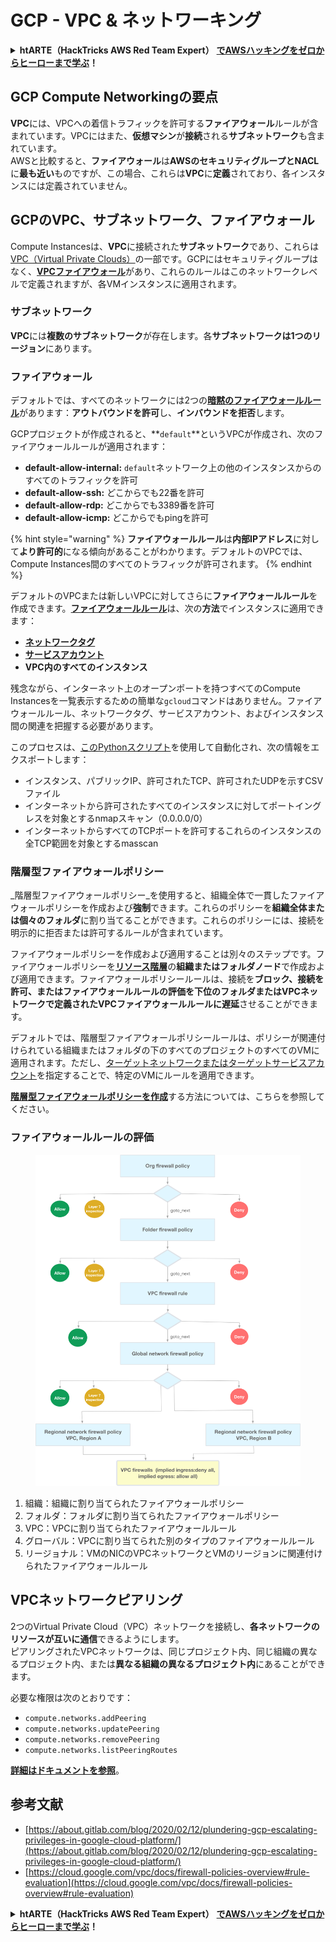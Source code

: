 # GCP - VPC & ネットワーキング

<details>

<summary><strong>htARTE（HackTricks AWS Red Team Expert）</strong> <a href="https://training.hacktricks.xyz/courses/arte"><strong>でAWSハッキングをゼロからヒーローまで学ぶ</strong></a><strong>！</strong></summary>

HackTricksをサポートする他の方法：

- **HackTricksで企業を宣伝**したい場合や**HackTricksをPDFでダウンロード**したい場合は、[**SUBSCRIPTION PLANS**](https://github.com/sponsors/carlospolop)をチェックしてください！
- [**公式PEASS＆HackTricksスウォッグ**](https://peass.creator-spring.com)を入手
- [**The PEASS Family**](https://opensea.io/collection/the-peass-family)を発見し、独占的な[**NFTs**](https://opensea.io/collection/the-peass-family)のコレクションを見る
- **Discordグループ**に**参加**する💬(https://discord.gg/hRep4RUj7f)または[**telegramグループ**](https://t.me/peass)に参加するか、**Twitter** 🐦で**フォロー**する[**@hacktricks\_live**](https://twitter.com/hacktricks\_live)**。**
- **HackTricks**（https://github.com/carlospolop/hacktricks）と[**HackTricks Cloud**](https://github.com/carlospolop/hacktricks-cloud)のGitHubリポジトリにPRを提出して、あなたのハッキングテクニックを共有してください。

</details>

## **GCP Compute Networkingの要点**

**VPC**には、VPCへの着信トラフィックを許可する**ファイアウォール**ルールが含まれています。VPCにはまた、**仮想マシン**が**接続**される**サブネットワーク**も含まれています。\
AWSと比較すると、**ファイアウォール**は**AWSのセキュリティグループとNACL**に**最も近い**ものですが、この場合、これらは**VPC**に**定義**されており、各インスタンスには定義されていません。

## **GCPのVPC、サブネットワーク、ファイアウォール**

Compute Instancesは、**VPC**に接続された**サブネットワーク**であり、これらは[VPC（Virtual Private Clouds）](https://cloud.google.com/vpc/docs/vpc)の一部です。GCPにはセキュリティグループはなく、[**VPCファイアウォール**](https://cloud.google.com/vpc/docs/firewalls)があり、これらのルールはこのネットワークレベルで定義されますが、各VMインスタンスに適用されます。

### サブネットワーク

**VPC**には**複数のサブネットワーク**が存在します。各**サブネットワークは1つのリージョン**にあります。

### ファイアウォール

デフォルトでは、すべてのネットワークには2つの[**暗黙のファイアウォールルール**](https://cloud.google.com/vpc/docs/firewalls#default\_firewall\_rules)があります：**アウトバウンドを許可**し、**インバウンドを拒否**します。

GCPプロジェクトが作成されると、**`default`**というVPCが作成され、次のファイアウォールルールが適用されます：

- **default-allow-internal:** `default`ネットワーク上の他のインスタンスからのすべてのトラフィックを許可
- **default-allow-ssh:** どこからでも22番を許可
- **default-allow-rdp:** どこからでも3389番を許可
- **default-allow-icmp:** どこからでもpingを許可

{% hint style="warning" %}
**ファイアウォールルール**は**内部IPアドレス**に対して**より許可的**になる傾向があることがわかります。デフォルトのVPCでは、Compute Instances間のすべてのトラフィックが許可されます。
{% endhint %}

デフォルトのVPCまたは新しいVPCに対してさらに**ファイアウォールルール**を作成できます。[**ファイアウォールルール**](https://cloud.google.com/vpc/docs/firewalls)は、次の**方法**でインスタンスに適用できます：

- [**ネットワークタグ**](https://cloud.google.com/vpc/docs/add-remove-network-tags)
- [**サービスアカウント**](https://cloud.google.com/vpc/docs/firewalls#serviceaccounts)
- **VPC内のすべてのインスタンス**

残念ながら、インターネット上のオープンポートを持つすべてのCompute Instancesを一覧表示するための簡単な`gcloud`コマンドはありません。ファイアウォールルール、ネットワークタグ、サービスアカウント、およびインスタンス間の関連を把握する必要があります。

このプロセスは、[このPythonスクリプト](https://gitlab.com/gitlab-com/gl-security/gl-redteam/gcp\_firewall\_enum)を使用して自動化され、次の情報をエクスポートします：

- インスタンス、パブリックIP、許可されたTCP、許可されたUDPを示すCSVファイル
- インターネットから許可されたすべてのインスタンスに対してポートイングレスを対象とするnmapスキャン（0.0.0.0/0）
- インターネットからすべてのTCPポートを許可するこれらのインスタンスの全TCP範囲を対象とするmasscan

### 階層型ファイアウォールポリシー <a href="#hierarchical-firewall-policies" id="hierarchical-firewall-policies"></a>

_階層型ファイアウォールポリシー_を使用すると、組織全体で一貫したファイアウォールポリシーを作成および**強制**できます。これらのポリシーを**組織全体または個々のフォルダ**に割り当てることができます。これらのポリシーには、接続を明示的に拒否または許可するルールが含まれています。

ファイアウォールポリシーを作成および適用することは別々のステップです。ファイアウォールポリシーを[**リソース階層**](https://cloud.google.com/resource-manager/docs/cloud-platform-resource-hierarchy)の**組織またはフォルダノード**で作成および適用できます。ファイアウォールポリシールールは、接続を**ブロック、接続を許可、またはファイアウォールルールの評価を下位のフォルダまたはVPCネットワークで定義されたVPCファイアウォールルールに遅延**させることができます。

デフォルトでは、階層型ファイアウォールポリシールールは、ポリシーが関連付けられている組織またはフォルダの下のすべてのプロジェクトのすべてのVMに適用されます。ただし、[ターゲットネットワークまたはターゲットサービスアカウント](https://cloud.google.com/vpc/docs/firewall-policies#targets)を指定することで、特定のVMにルールを適用できます。

[**階層型ファイアウォールポリシーを作成**](https://cloud.google.com/vpc/docs/using-firewall-policies#gcloud)する方法については、こちらを参照してください。

### ファイアウォールルールの評価

<figure><img src="../../../../.gitbook/assets/image.png" alt=""><figcaption></figcaption></figure>

1. 組織：組織に割り当てられたファイアウォールポリシー
2. フォルダ：フォルダに割り当てられたファイアウォールポリシー
3. VPC：VPCに割り当てられたファイアウォールルール
4. グローバル：VPCに割り当てられた別のタイプのファイアウォールルール
5. リージョナル：VMのNICのVPCネットワークとVMのリージョンに関連付けられたファイアウォールルール

## VPCネットワークピアリング

2つのVirtual Private Cloud（VPC）ネットワークを接続し、**各ネットワークのリソースが互いに通信**できるようにします。\
ピアリングされたVPCネットワークは、同じプロジェクト内、同じ組織の異なるプロジェクト内、または**異なる組織の異なるプロジェクト内**にあることができます。

必要な権限は次のとおりです：

- `compute.networks.addPeering`
- `compute.networks.updatePeering`
- `compute.networks.removePeering`
- `compute.networks.listPeeringRoutes`

[**詳細はドキュメントを参照**](https://cloud.google.com/vpc/docs/vpc-peering)。

## 参考文献

- [https://about.gitlab.com/blog/2020/02/12/plundering-gcp-escalating-privileges-in-google-cloud-platform/](https://about.gitlab.com/blog/2020/02/12/plundering-gcp-escalating-privileges-in-google-cloud-platform/)
- [https://cloud.google.com/vpc/docs/firewall-policies-overview#rule-evaluation](https://cloud.google.com/vpc/docs/firewall-policies-overview#rule-evaluation)

<details>

<summary><strong>htARTE（HackTricks AWS Red Team Expert）</strong> <a href="https://training.hacktricks.xyz/courses/arte"><strong>でAWSハッキングをゼロからヒーローまで学ぶ</strong></a><strong>！</strong></summary>

HackTricksをサポートする他の方法：

- **HackTricksで企業を宣伝**したい場合や**HackTricksをPDFでダウンロード**したい場合は、[**SUBSCRIPTION PLANS**](https://github.com/sponsors/carlospolop)をチェックしてください！
- [**公式PEASS＆HackTricksスウォッグ**](https://peass.creator-spring.com)を入手
- [**The PEASS Family**](https://opensea.io/collection/the-peass-family)を発見し、独占的な[**NFTs**](https://opensea.io/collection/the-peass-family)のコレクションを見る
- **Discordグループ**に**参加**する💬(https://discord.gg/hRep4RUj7f)または[**telegramグループ**](https://t.me/peass)に参加するか、**Twitter** 🐦で**フォロー**する[**@hacktricks\_live**](https://twitter.com/hacktricks\_live)**。**
- **HackTricks**（https://github.com/carlospolop/hacktricks）と[**HackTricks Cloud**](https://github.com/carlospolop/hacktricks-cloud)のGitHubリポジトリにPRを提出して、あなたのハッキングテクニックを共有してください。

</details>
